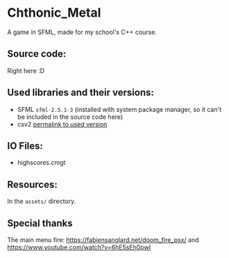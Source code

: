 # Chthonic_Metal
A game in SFML, made for my school's C++ course.

## Source code:
Right here :D

## Used libraries and their versions:
- SFML `sfml-2.5.1-3` (installed with system package manager, so it can't be included in the source code here)
- csv2 [permalink to used version](https://github.com/p-ranav/csv2/blob/a6d77394f308e02443c5501064ea8248471f6d41/single_include/csv2/csv2.hpp)

## IO Files:
- highscores.cmgt

## Resources:
In the `assets/` directory.

## Special thanks
The main menu fire: https://fabiensanglard.net/doom_fire_psx/ and https://www.youtube.com/watch?v=6hE5sEh0pwI
